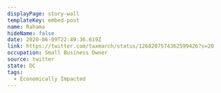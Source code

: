 ```yaml
---
displayPage: story-wall
templateKey: embed-post
name: Rahama
hideName: false
date: 2020-06-09T22:49:36.619Z
link: https://twitter.com/taxmarch/status/1268207574362599426?s=20
occupation: Small Business Owner
source: twitter
state: DC
tags:
  - Economically Impacted
---
```

